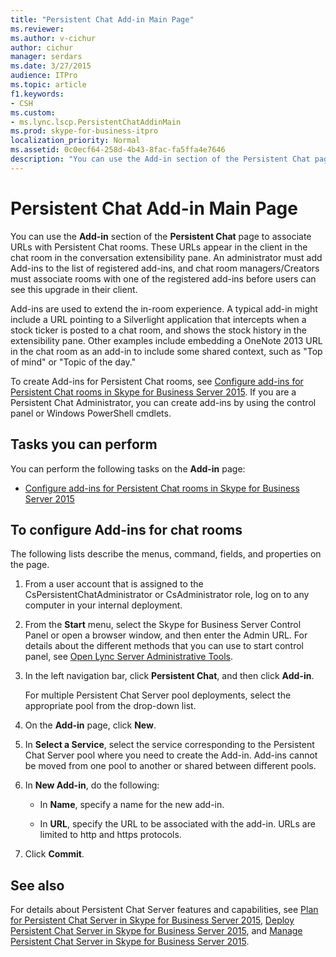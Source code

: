 ```yaml
---
title: "Persistent Chat Add-in Main Page"
ms.reviewer: 
ms.author: v-cichur
author: cichur
manager: serdars
ms.date: 3/27/2015
audience: ITPro
ms.topic: article
f1.keywords:
- CSH
ms.custom:
- ms.lync.lscp.PersistentChatAddinMain
ms.prod: skype-for-business-itpro
localization_priority: Normal
ms.assetid: 0c0ecf64-258d-4b43-8fac-fa5ffa4e7646
description: "You can use the Add-in section of the Persistent Chat page to associate URLs with Persistent Chat rooms. These URLs appear in the client in the chat room in the conversation extensibility pane. An administrator must add Add-ins to the list of registered add-ins, and chat room managers/Creators must associate rooms with one of the registered add-ins before users can see this upgrade in their client."
---
```


# Persistent Chat Add-in Main Page

You can use the **Add-in** section of the **Persistent Chat** page to associate URLs with Persistent Chat rooms. These URLs appear in the client in the chat room in the conversation extensibility pane. An administrator must add Add-ins to the list of registered add-ins, and chat room managers/Creators must associate rooms with one of the registered add-ins before users can see this upgrade in their client.

Add-ins are used to extend the in-room experience. A typical add-in might include a URL pointing to a Silverlight application that intercepts when a stock ticker is posted to a chat room, and shows the stock history in the extensibility pane. Other examples include embedding a OneNote 2013 URL in the chat room as an add-in to include some shared context, such as "Top of mind" or "Topic of the day."

To create Add-ins for Persistent Chat rooms, see [Configure add-ins for Persistent Chat rooms in Skype for Business Server 2015](../../manage/persistent-chat/configure-add-ins.md). If you are a Persistent Chat Administrator, you can create add-ins by using the control panel or Windows PowerShell cmdlets.

## Tasks you can perform

You can perform the following tasks on the **Add-in** page:

- [Configure add-ins for Persistent Chat rooms in Skype for Business Server 2015](../../manage/persistent-chat/configure-add-ins.md)

## To configure Add-ins for chat rooms

The following lists describe the menus, command, fields, and properties on the page.

1. From a user account that is assigned to the CsPersistentChatAdministrator or CsAdministrator role, log on to any computer in your internal deployment.

2. From the **Start** menu, select the Skype for Business Server Control Panel or open a browser window, and then enter the Admin URL. For details about the different methods that you can use to start control panel, see [Open Lync Server Administrative Tools](/previous-versions/office/lync-server-2013/lync-server-2013-open-lync-server-administrative-tools).

3. In the left navigation bar, click **Persistent Chat**, and then click **Add-in**.

    For multiple Persistent Chat Server pool deployments, select the appropriate pool from the drop-down list.

4. On the **Add-in** page, click **New**.

5. In **Select a Service**, select the service corresponding to the Persistent Chat Server pool where you need to create the Add-in. Add-ins cannot be moved from one pool to another or shared between different pools.

6. In **New Add-in**, do the following:

   - In **Name**, specify a name for the new add-in.

   - In **URL**, specify the URL to be associated with the add-in. URLs are limited to http and https protocols.

7. Click **Commit**.

## See also

For details about Persistent Chat Server features and capabilities, see [Plan for Persistent Chat Server in Skype for Business Server 2015](../../plan-your-deployment/persistent-chat-server/persistent-chat-server.md), [Deploy Persistent Chat Server in Skype for Business Server 2015](../../deploy/deploy-persistent-chat-server/deploy-persistent-chat-server.md), and [Manage Persistent Chat Server in Skype for Business Server 2015](../../manage/persistent-chat/persistent-chat.md).